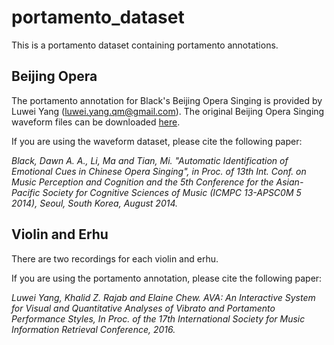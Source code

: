 # portamento_dataset

This is a portamento dataset containing portamento annotations.

## Beijing Opera
The portamento annotation for Black's Beijing Opera Singing is provided by Luwei Yang (luwei.yang.qm@gmail.com). The original Beijing Opera Singing waveform files can be downloaded [here](http://isophonics.net/SingingVoiceDataset).

If you are using the waveform dataset, please cite the following paper:

*Black, Dawn A. A., Li, Ma and Tian, Mi. "Automatic Identification of Emotional Cues in Chinese Opera Singing", in Proc. of 13th Int. Conf. on Music Perception and Cognition and the 5th Conference for the Asian-Pacific Society for Cognitive Sciences of Music (ICMPC 13-APSC0M 5 2014), Seoul, South Korea, August 2014.*

## Violin and Erhu

There are two recordings for each violin and erhu. 

If you are using the portamento annotation, please cite the following paper:

*Luwei Yang, Khalid Z. Rajab and Elaine Chew. AVA: An Interactive System for Visual and Quantitative Analyses of Vibrato and Portamento Performance Styles, In Proc. of the 17th International Society for Music Information Retrieval Conference, 2016.*

